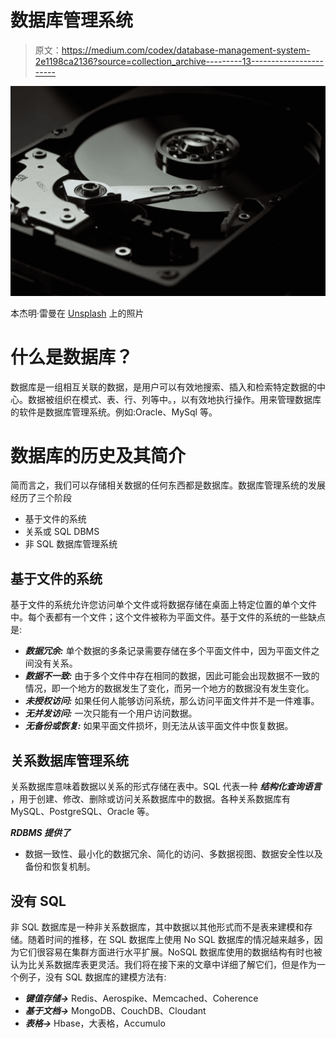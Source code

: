 # 数据库管理系统

> 原文：<https://medium.com/codex/database-management-system-2e1198ca2136?source=collection_archive---------13----------------------->

![](img/0aca1a13a827562664534f0592d3491c.png)

本杰明·雷曼在 [Unsplash](https://unsplash.com?utm_source=medium&utm_medium=referral) 上的照片

# 什么是数据库？

数据库是一组相互关联的数据，是用户可以有效地搜索、插入和检索特定数据的中心。数据被组织在模式、表、行、列等中。，以有效地执行操作。用来管理数据库的软件是数据库管理系统。例如:Oracle、MySql 等。

# 数据库的历史及其简介

简而言之，我们可以存储相关数据的任何东西都是数据库。数据库管理系统的发展经历了三个阶段

*   基于文件的系统
*   关系或 SQL DBMS
*   非 SQL 数据库管理系统

## 基于文件的系统

基于文件的系统允许您访问单个文件或将数据存储在桌面上特定位置的单个文件中。每个表都有一个文件；这个文件被称为平面文件。基于文件的系统的一些缺点是:

*   ***数据冗余:*** 单个数据的多条记录需要存储在多个平面文件中，因为平面文件之间没有关系。
*   ***数据不一致:*** 由于多个文件中存在相同的数据，因此可能会出现数据不一致的情况，即一个地方的数据发生了变化，而另一个地方的数据没有发生变化。
*   ***未授权访问:*** 如果任何人能够访问系统，那么访问平面文件并不是一件难事。
*   ***无并发访问:*** 一次只能有一个用户访问数据。
*   ***无备份或恢复:*** 如果平面文件损坏，则无法从该平面文件中恢复数据。

## 关系数据库管理系统

关系数据库意味着数据以关系的形式存储在表中。SQL 代表一种 ***结构化查询语言*** ，用于创建、修改、删除或访问关系数据库中的数据。各种关系数据库有 MySQL、PostgreSQL、Oracle 等。

***RDBMS 提供了***

*   数据一致性、最小化的数据冗余、简化的访问、多数据视图、数据安全性以及备份和恢复机制。

## 没有 SQL

非 SQL 数据库是一种非关系数据库，其中数据以其他形式而不是表来建模和存储。随着时间的推移，在 SQL 数据库上使用 No SQL 数据库的情况越来越多，因为它们很容易在集群方面进行水平扩展。NoSQL 数据库使用的数据结构有时也被认为比关系数据库表更灵活。我们将在接下来的文章中详细了解它们，但是作为一个例子，没有 SQL 数据库的建模方法有:

*   ***键值存储→*** Redis、Aerospike、Memcached、Coherence
*   ***基于文档→*** MongoDB、CouchDB、Cloudant
*   ***表格→*** Hbase，大表格，Accumulo